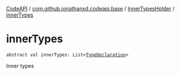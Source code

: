 [CodeAPI](../../index.md) / [com.github.jonathanxd.codeapi.base](../index.md) / [InnerTypesHolder](index.md) / [innerTypes](.)

# innerTypes

`abstract val innerTypes: List<`[`TypeDeclaration`](../-type-declaration/index.md)`>`

Inner types

